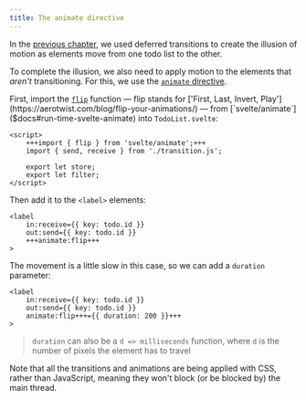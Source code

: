 ```yaml
---
title: The animate directive
---
```


In the [previous chapter](/tutorial/deferred-transitions), we used deferred transitions to create the illusion of motion as elements move from one todo list to the other.

To complete the illusion, we also need to apply motion to the elements that _aren't_ transitioning. For this, we use the [`animate` directive]($docs#template-syntax-element-directives-animate-fn).

First, import the [`flip`]($docs#run-time-svelte-animate-flip) function — flip stands for ['First, Last, Invert, Play'](https://aerotwist.com/blog/flip-your-animations/) — from [`svelte/animate`]($docs#run-time-svelte-animate) into `TodoList.svelte`:

```svelte
<script>
	+++import { flip } from 'svelte/animate';+++
	import { send, receive } from './transition.js';

	export let store;
	export let filter;
</script>
```

Then add it to the `<label>` elements:

```svelte
<label
	in:receive={{ key: todo.id }}
	out:send={{ key: todo.id }}
	+++animate:flip+++
>
```

The movement is a little slow in this case, so we can add a `duration` parameter:

```svelte
<label
	in:receive={{ key: todo.id }}
	out:send={{ key: todo.id }}
	animate:flip+++={{ duration: 200 }}+++
>
```

> `duration` can also be a `d => milliseconds` function, where `d` is the number of pixels the element has to travel

Note that all the transitions and animations are being applied with CSS, rather than JavaScript, meaning they won't block (or be blocked by) the main thread.
